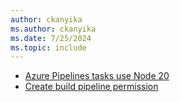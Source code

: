 ```yaml
---
author: ckanyika
ms.author: ckanyika
ms.date: 7/25/2024
ms.topic: include
---
```


- [Azure Pipelines tasks use Node 20](#azure-pipelines-tasks-use-node-20)
- [Create build pipeline permission](#create-build-pipeline-permission)